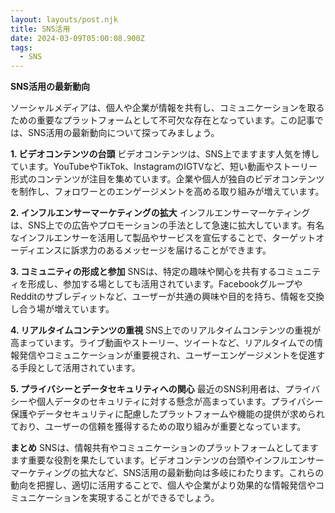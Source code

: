 ```yaml
---
layout: layouts/post.njk
title: SNS活用
date: 2024-03-09T05:00:08.900Z
tags:
  - SNS
---
```

**SNS活用の最新動向**

ソーシャルメディアは、個人や企業が情報を共有し、コミュニケーションを取るための重要なプラットフォームとして不可欠な存在となっています。この記事では、SNS活用の最新動向について探ってみましょう。

**1. ビデオコンテンツの台頭**
ビデオコンテンツは、SNS上でますます人気を博しています。YouTubeやTikTok、InstagramのIGTVなど、短い動画やストーリー形式のコンテンツが注目を集めています。企業や個人が独自のビデオコンテンツを制作し、フォロワーとのエンゲージメントを高める取り組みが増えています。

**2. インフルエンサーマーケティングの拡大**
インフルエンサーマーケティングは、SNS上での広告やプロモーションの手法として急速に拡大しています。有名なインフルエンサーを活用して製品やサービスを宣伝することで、ターゲットオーディエンスに訴求力のあるメッセージを届けることができます。

**3. コミュニティの形成と参加**
SNSは、特定の趣味や関心を共有するコミュニティを形成し、参加する場としても活用されています。FacebookグループやRedditのサブレディットなど、ユーザーが共通の興味や目的を持ち、情報を交換し合う場が増えています。

**4. リアルタイムコンテンツの重視**
SNS上でのリアルタイムコンテンツの重視が高まっています。ライブ動画やストーリー、ツイートなど、リアルタイムでの情報発信やコミュニケーションが重要視され、ユーザーエンゲージメントを促進する手段として活用されています。

**5. プライバシーとデータセキュリティへの関心**
最近のSNS利用者は、プライバシーや個人データのセキュリティに対する懸念が高まっています。プライバシー保護やデータセキュリティに配慮したプラットフォームや機能の提供が求められており、ユーザーの信頼を獲得するための取り組みが重要となっています。

**まとめ**
SNSは、情報共有やコミュニケーションのプラットフォームとしてますます重要な役割を果たしています。ビデオコンテンツの台頭やインフルエンサーマーケティングの拡大など、SNS活用の最新動向は多岐にわたります。これらの動向を把握し、適切に活用することで、個人や企業がより効果的な情報発信やコミュニケーションを実現することができるでしょう。